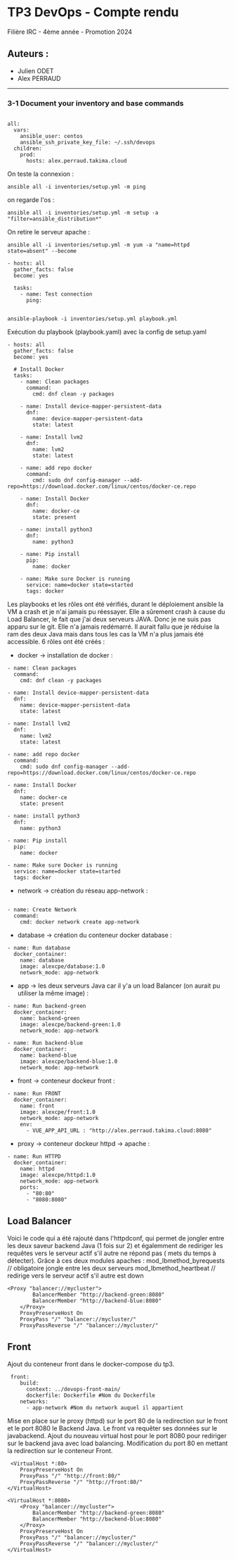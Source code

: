 # **TP3 DevOps - Compte rendu**

Filière IRC - 4ème année - Promotion 2024

## Auteurs :
- Julien ODET
- Alex PERRAUD

---
### 3-1 Document your inventory and base commands


```code

all:
  vars:
    ansible_user: centos
    ansible_ssh_private_key_file: ~/.ssh/devops
  children:
    prod:
      hosts: alex.perraud.takima.cloud
```
On teste la connexion :
```code
ansible all -i inventories/setup.yml -m ping
```
on regarde l'os :
```code
ansible all -i inventories/setup.yml -m setup -a "filter=ansible_distribution*"

```
On retire le serveur apache :
```code
ansible all -i inventories/setup.yml -m yum -a "name=httpd state=absent" --become
```

```code
- hosts: all
  gather_facts: false
  become: yes

  tasks:
    - name: Test connection
      ping:
```
```code

ansible-playbook -i inventories/setup.yml playbook.yml
```
Exécution du playbook (playbook.yaml) avec la config de setup.yaml

```code
- hosts: all
  gather_facts: false
  become: yes

  # Install Docker
  tasks:
    - name: Clean packages
      command:
        cmd: dnf clean -y packages

    - name: Install device-mapper-persistent-data
      dnf:
        name: device-mapper-persistent-data
        state: latest

    - name: Install lvm2
      dnf:
        name: lvm2
        state: latest

    - name: add repo docker
      command:
        cmd: sudo dnf config-manager --add-repo=https://download.docker.com/linux/centos/docker-ce.repo

    - name: Install Docker
      dnf:
        name: docker-ce
        state: present

    - name: install python3
      dnf:
        name: python3

    - name: Pip install
      pip:
        name: docker

    - name: Make sure Docker is running
      service: name=docker state=started
      tags: docker
```


Les playbooks et les rôles ont été vérifiés, durant le déploiement ansible la VM a crash et je n'ai jamais pu réessayer.
Elle a sûrement crash à cause du Load Balancer, le fait que j'ai deux serveurs JAVA.
Donc je ne suis pas apparu sur le git. Elle n'a jamais redémarré.
Il aurait fallu que je réduise la ram des deux Java mais dans tous les cas la VM n'a plus jamais été accessible.
6 rôles ont été créés :

- docker -> installation de docker :
```code
- name: Clean packages
  command:
    cmd: dnf clean -y packages

- name: Install device-mapper-persistent-data
  dnf:
    name: device-mapper-persistent-data
    state: latest

- name: Install lvm2
  dnf:
    name: lvm2
    state: latest

- name: add repo docker
  command:
    cmd: sudo dnf config-manager --add-repo=https://download.docker.com/linux/centos/docker-ce.repo

- name: Install Docker
  dnf:
    name: docker-ce
    state: present

- name: install python3
  dnf:
    name: python3

- name: Pip install
  pip:
    name: docker

- name: Make sure Docker is running
  service: name=docker state=started
  tags: docker

```

- network -> création du réseau app-network :
```code

- name: Create Network
  command:
    cmd: docker network create app-network
```
- database -> création du conteneur docker database :
```code
- name: Run database
  docker_container:
    name: database
    image: alexcpe/database:1.0
    network_mode: app-network
```
- app -> les deux serveurs Java car il y'a un load Balancer (on aurait pu utiliser la même image) :
```code
- name: Run backend-green
  docker_container:
    name: backend-green
    image: alexcpe/backend-green:1.0
    network_mode: app-network

- name: Run backend-blue
  docker_container:
    name: backend-blue
    image: alexcpe/backend-blue:1.0
    network_mode: app-network
```
- front ->  conteneur dockeur front :
```code
- name: Run FRONT
  docker_container:
    name: front
    image: alexcpe/front:1.0
    network_mode: app-network
    env:
      - VUE_APP_API_URL : "http://alex.perraud.takima.cloud:8080"
```
- proxy -> conteneur dockeur httpd -> apache :
```code
- name: Run HTTPD
  docker_container:
    name: httpd
    image: alexcpe/httpd:1.0
    network_mode: app-network
    ports:
      - "80:80"
      - "8080:8080"

```

## Load Balancer
Voici le code qui a été rajouté  dans l'httpdconf, qui permet de jongler entre les deux saveur backend Java (1 fois sur 2) et égalemment de rediriger les requêtes vers le serveur actif s'il autre ne répond pas ( mets du temps à détecter).
Grâce à ces deux modules apaches :
mod_lbmethod_byrequests // obligatoire jongle entre les deux serveurs
mod_lbmethod_heartbeat // redirige vers le serveur actif s'il autre est down
```code
<Proxy "balancer://mycluster">
		BalancerMember "http://backend-green:8080"
		BalancerMember "http://backend-blue:8080"
	</Proxy>
	ProxyPreserveHost On
	ProxyPass "/" "balancer://mycluster/"
	ProxyPassReverse "/" "balancer://mycluster/"
```
## Front
Ajout du conteneur front dans le docker-compose du tp3.
```code
 front:
    build:
      context: ../devops-front-main/
      dockerfile: Dockerfile #Nom du Dockerfile
    networks:
      - app-network #Nom du network auquel il appartient
```
Mise en place sur le proxy (httpd) sur le port 80 de la redirection sur le front et le port 8080 le Backend Java.
Le front va requêter ses données sur le javabackend.
Ajout du nouveau virtual host pour le port 8080 pour rediriger sur le backend java avec load balancing.
Modification du port 80 en mettant la redirection sur le conteneur Front.
```code
 <VirtualHost *:80>
	ProxyPreserveHost On
	ProxyPass "/" "http://front:80/"
	ProxyPassReverse "/" "http://front:80/"
</VirtualHost>

<VirtualHost *:8080>
	<Proxy "balancer://mycluster">
		BalancerMember "http://backend-green:8080"
		BalancerMember "http://backend-blue:8080"
	</Proxy>
	ProxyPreserveHost On
	ProxyPass "/" "balancer://mycluster/"
	ProxyPassReverse "/" "balancer://mycluster/"
</VirtualHost>

```
